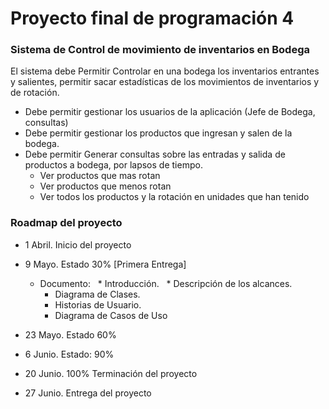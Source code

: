 # Proyecto final de programación 4

### Sistema de Control de movimiento de inventarios en Bodega

El sistema debe Permitir Controlar en una bodega los inventarios entrantes y salientes, permitir sacar estadísticas de los movimientos de inventarios y de rotación.

* Debe permitir gestionar los usuarios de la aplicación  (Jefe de Bodega, consultas)
* Debe permitir gestionar los productos que ingresan y salen de la bodega.
* Debe permitir Generar consultas sobre las entradas y salida de productos a bodega, por lapsos de tiempo.
	* Ver productos que mas rotan
	* Ver productos que menos rotan
	* Ver todos los productos y la rotación en unidades que han tenido
	
### Roadmap del proyecto 

- 1 Abril. Inicio del proyecto
- 9 Mayo. Estado 30% [Primera Entrega]
	* Documento:
	   * Introducción.
	   * Descripción de los alcances.
	   * Diagrama de Clases.
	   * Historias de Usuario.
	   * Diagrama de Casos de Uso
	   
- 23 Mayo. Estado 60%
- 6 Junio. Estado: 90%
- 20 Junio. 100% Terminación del proyecto 
- 27 Junio. Entrega del proyecto
